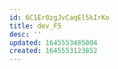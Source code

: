 ```yaml
---
id: 6C1Er0zgJvCaqEl5kIrKo
title: dev_F5
desc: ''
updated: 1645553485004
created: 1645553123852
---
```



